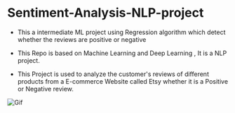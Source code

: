 # Sentiment-Analysis-NLP-project
- This a intermediate ML project using Regression algorithm which detect whether the reviews are positive or negative


- This Repo is based on Machine Learning and Deep Learning , It is a NLP project.


- This Project is used to analyze the customer's reviews of different products from a E-commerce Website called Etsy whether it is a Positive or Negative review.


![Gif](https://github.com/nithinkrish-25/Sentiment-Analysis-NLP-project/blob/main/ezgif-2-7e2f589476.gif?raw=true)
